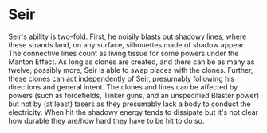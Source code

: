 # Seir
Seir's ability is two-fold. First, he noisily blasts out shadowy lines, where these strands land, on any surface, silhouettes made of shadow appear. The connective lines count as living tissue for some powers under the Manton Effect. As long as clones are created, and there can be as many as twelve, possibly more, Seir is able to swap places with the clones. Further, these clones can act independently of Seir, presumably following his directions and general intent. The clones and lines can be affected by powers (such as forcefields, Tinker guns, and an unspecified Blaster power) but not by (at least) tasers as they presumably lack a body to conduct the electricity. When hit the shadowy energy tends to dissipate but it's not clear how durable they are/how hard they have to be hit to do so. 
